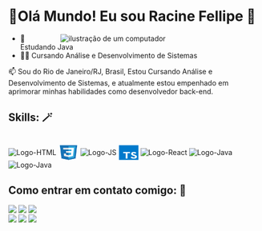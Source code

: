 
  <h1 align="left">💫Olá Mundo! Eu sou Racine Fellipe 👋</h1> 
  

    
  
  <img src="https://encurtador.com.br/kpzVY" alt="ilustração de um computador" min-width="400px" max-width="400px" width="400px" align="right">
  
- 🌱 Estudando Java
- 👨‍🎓 Cursando Análise e Desenvolvimento de Sistemas
  
<p align="left">  📫 Sou do Rio de Janeiro/RJ, Brasil, Estou Cursando Análise e Desenvolvimento de Sistemas, e atualmente estou empenhado em aprimorar minhas habilidades como desenvolvedor back-end.
    <h2 align="left">Skills: 🪄</h2> 
  <div style="display: inline_block"><br>
     <img align="center" alt="Logo-HTML" height="30" width="40"  src="https://cdn.jsdelivr.net/gh/devicons/devicon/icons/html5/html5-original.svg" />
     <img align="center" alt="Logo-CSS" height="30" width="40" src="https://raw.githubusercontent.com/devicons/devicon/master/icons/css3/css3-original.svg"> 
     <img align="center" alt="Logo-JS" height="30" width="40" src="https://cdn.jsdelivr.net/gh/devicons/devicon/icons/javascript/javascript-original.svg" />    </td>
     <img align="center" alt="Logo-Ts" height="30" width="40" src="https://raw.githubusercontent.com/devicons/devicon/master/icons/typescript/typescript-plain.svg"> 
     <img  align="center" alt="Logo-React" height="30" width="40" src="https://cdn.jsdelivr.net/gh/devicons/devicon/icons/react/react-original-wordmark.svg"> 
     <img align="center" alt="Logo-Java" height="30" width="40"  src="https://cdn.jsdelivr.net/gh/devicons/devicon/icons/java/java-original-wordmark.svg" />
     <img align="center" alt="Logo-Java" height="30" width="40" src="https://cdn.jsdelivr.net/gh/devicons/devicon/icons/spring/spring-original-wordmark.svg" />
  </div> 
    
   <h2 align="left">Como entrar em contato comigo: 📎</h2> 
   
   <div> 
    <a href="https://www.instagram.com/racinefell/" target="_blank"><img src="https://img.shields.io/badge/-Instagram-%23E4405F?style=for-the-badge&logo=instagram&logoColor=white" target="_blank"></a>
    <a href = "mailto: RACINE.FELL@GMAIL.COM"><img src="https://img.shields.io/badge/-Gmail-%23333?style=for-the-badge&logo=gmail&logoColor=white" target="_blank"></a>
    <a href="https://www.linkedin.com/in/racinefellipe/" target="_blank"><img src="https://img.shields.io/badge/-LinkedIn-%230077B5?style=for-the-badge&logo=linkedin&logoColor=white" target="_blank"></a> 
  </div>
 
  <img  width="400" src="https://github-readme-stats.vercel.app/api/top-langs/?username=racinefe&layout=compact&langs_count=7&theme=merko"/>
  <img src="http://github-profile-summary-cards.vercel.app/api/cards/profile-details?username=Racinefe&theme=merko"/>
  <img src="https://github-readme-stats.vercel.app/api?username=racinefe&show_icons=true&theme=merko&include_all_commits=true&count_private=true"/>
</p>

  
